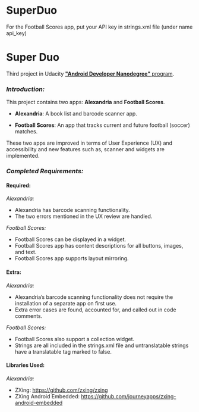 # SuperDuo

For the Football Scores app, put your API key in strings.xml file (under name api_key)


Super Duo
=============

Third project in Udacity [**"Android Developer Nanodegree"** program](https://www.udacity.com/course/android-developer-nanodegree--nd801).

### **_Introduction:_**

This project contains two apps: **Alexandria** and **Football Scores**.

* **Alexandria**: A book list and barcode scanner app.

* **Football Scores**: An app that tracks current and future football (soccer) matches.

These two apps are improved in terms of User Experience (UX) and accessibility and new features such as, scanner and widgets are implemented.

### **_Completed Requirements:_**

#### Required:

_Alexandria:_

* Alexandria has barcode scanning functionality.
* The two errors mentioned in the UX review are handled.

_Football Scores:_

* Football Scores can be displayed in a widget.
* Football Scores app has content descriptions for all buttons, images, and text.
* Football Scores app supports layout mirroring.

#### Extra:

_Alexandria:_

* Alexandria’s barcode scanning functionality does not require the installation of a separate app on first use.
* Extra error cases are found, accounted for, and called out in code comments.

_Football Scores:_

* Football Scores also support a collection widget.
* Strings are all included in the strings.xml file and untranslatable strings have a translatable tag marked to false.

#### Libraries Used:

_Alexandria:_
* ZXing: https://github.com/zxing/zxing
* ZXing Android Embedded: https://github.com/journeyapps/zxing-android-embedded
